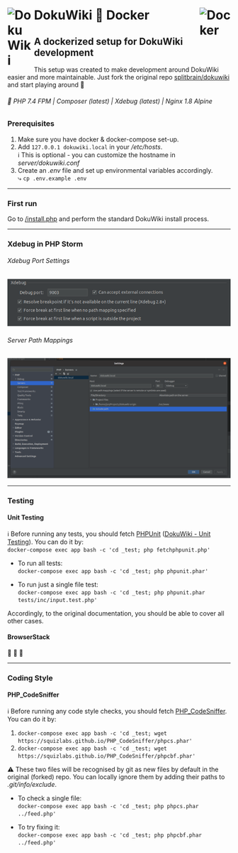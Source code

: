 # <img src="https://www.dokuwiki.org/lib/tpl/dokuwiki/images/logo.png" width="60px" alt="DokuWiki" align="left" /> DokuWiki 🤝 Docker <img align="right" src="https://www.docker.com/sites/default/files/d8/2019-07/vertical-logo-monochromatic.png" alt="Docker" width="70px" />

## A dockerized setup for DokuWiki development

This setup was created to make development around DokuWiki easier and more maintainable. Just fork the original repo 
[splitbrain/dokuwiki](https://github.com/splitbrain/dokuwiki) and start playing around 🚀

###### 🧱 PHP 7.4 FPM | Composer (latest) | Xdebug (latest) | Nginx 1.8 Alpine

### Prerequisites
1. Make sure you have docker & docker-compose set-up.
2. Add `127.0.0.1 dokuwiki.local` in your _/etc/hosts_.   
   ℹ This is optional - you can customize the hostname in _server/dokuwiki.conf_
3. Create an _.env_ file and set up environmental variables accordingly.  
   ⤷ `cp .env.example .env`

--- 

### First run

Go to [/install.php](http://dokuwiki.local/install.php) and perform the standard DokuWiki install process.

--- 

### Xdebug in PHP Storm

###### Xdebug Port Settings
![Xdebug Port Settings](_assets/xdebug.png "Xdebug")

###### Server Path Mappings
![Server Path Mappings](_assets/server.png "Path Mappings")

---  

### Testing

#### Unit Testing

ℹ Before running any tests, you should fetch [PHPUnit](https://phpunit.de/) 
([DokuWiki - Unit Testing](https://www.dokuwiki.org/devel:unittesting)). You can do it by:  
`docker-compose exec app bash -c 'cd _test; php fetchphpunit.php'`

* To run all tests:  
`docker-compose exec app bash -c 'cd _test; php phpunit.phar'`

* To run just a single file test:  
`docker-compose exec app bash -c 'cd _test; php phpunit.phar tests/inc/input.test.php'`

Accordingly, to the original documentation, you should be able to cover all other cases.

#### BrowserStack

🚧 🚧 🚧
  
---  

### Coding Style

#### PHP_CodeSniffer

ℹ Before running any code style checks, you should fetch 
[PHP_CodeSniffer](https://github.com/squizlabs/PHP_CodeSniffer). You can do it by:

1. `docker-compose exec app bash -c 'cd _test; wget https://squizlabs.github.io/PHP_CodeSniffer/phpcs.phar'`
2. `docker-compose exec app bash -c 'cd _test; wget https://squizlabs.github.io/PHP_CodeSniffer/phpcbf.phar'`

⚠ These two files will be recognised by git as new files by default in the original (forked) repo. You can locally 
ignore them by adding their paths to _.git/info/exclude_.

* To check a single file:  
`docker-compose exec app bash -c 'cd _test; php phpcs.phar ../feed.php'`

* To try fixing it:  
`docker-compose exec app bash -c 'cd _test; php phpcbf.phar ../feed.php'`